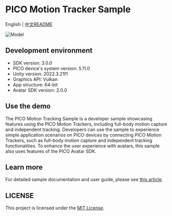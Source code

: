 # PICO Motion Tracker Sample
English | [中文README](./README.zh_CN.md)

![Model](https://github.com/Pico-Developer/PICOMotionTrackerSample-Unity/blob/main/pico-motion-tracker-sample.jpg)

## Development environment

- SDK version: 3.0.0
- PICO device's system version: 5.11.0
- Unity version: 2022.3.21f1
- Graphics API: Vulkan
- App structure: 64-bit
- Avatar SDK version: 2.0.0

## Use the demo

The PICO Motion Tracking Sample is a developer sample showcasing features using the PICO Motion Trackers, including full-body motion capture and independent tracking. Developers can use the sample to experience simple application scenarios on PICO devices by connecting PICO Motion Trackers, such as full-body motion capture and independent tracking functionalities. To enhance the user experience with avatars, this sample also uses features of the PICO Avatar SDK.

## Learn more

For detailed sample documentation and user guide, please see [this article](https://developer.picoxr.com/document/unity/pico-motion-tracking-sample/).

## LICENSE
This project is licensed under the [MIT License](./License.md).
